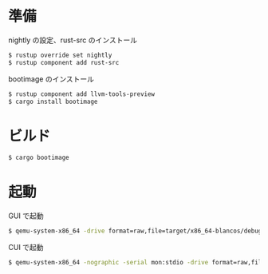 # 準備
nightly の設定、rust-src のインストール
```bash
$ rustup override set nightly
$ rustup component add rust-src
```

bootimage のインストール
```bash
$ rustup component add llvm-tools-preview
$ cargo install bootimage
```

# ビルド
```bash
$ cargo bootimage
```

# 起動
GUI で起動
```bash
$ qemu-system-x86_64 -drive format=raw,file=target/x86_64-blancos/debug/bootimage-blancos.bin
```

CUI で起動
```bash
$ qemu-system-x86_64 -nographic -serial mon:stdio -drive format=raw,file=target/x86_64-blancos/debug/bootimage-blancos.bin
```
